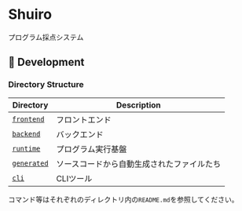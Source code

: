 # Shuiro

プログラム採点システム

## 🚀 Development

### Directory Structure

| Directory                   | Description                                |
| --------------------------- | ------------------------------------------ |
| [`frontend`](./frontend/)   | フロントエンド                             |
| [`backend`](./backend/)     | バックエンド                               |
| [`runtime`](./runtime/)     | プログラム実行基盤                         |
| [`generated`](./generated/) | ソースコードから自動生成されたファイルたち |
| [`cli`](./cli/)             | CLIツール                                  |

コマンド等はそれぞれのディレクトリ内の`README.md`を参照してください。
